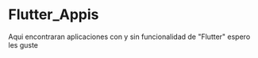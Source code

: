 # Flutter_Appis
Aqui encontraran aplicaciones con y sin funcionalidad de "Flutter" espero les guste
